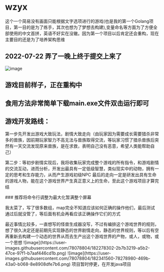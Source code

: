 # wzyx
这个一个简易没有画面只能根据文字选项进行的游戏(也是我的第一个Golang项目，第一目的是为了练手，其次也想为了梦想去构建),变量命名等方面为了方便全部使用的中文首拼，英语不好实在没辙。因为第一个项目以后肯定还会重构，现在主要目的还是为了培养架构思维
## 2022-07-22 弄了一晚上终于提交上来了
![image](https://user-images.githubusercontent.com/78078804/180452335-c210d6a2-3db3-42a9-b829-402bf4a056dc.png)
## 游戏目前样子，正在重构中
## 食用方法非常简单下载main.exe文件双击运行即可 
## 游戏开发路线：
<p>第一步先开发出游戏大致玩法，剧情大致走向（由玩家因为需要成长需要猎杀非常多的兽族，因前期玩家智力不高无法与兽族取得交流，等玩家习惯了猎杀兽族后突然有一天交流发现原来兽族，是在求救，表明自己没有恶意，希望人类能帮助自己）</p>
<p>第二步：等初步剧情实现后，我将收集玩家完成整个游戏的所有指令，和游戏剧情的交流互动，进而分析，开发出最具有一定低级智慧，类似现实中的动物，拥有一定的思考和生存能力，从而产生游戏初级NPC
最后的走向一定是研发出具有生命的游戏人物，能在这个游戏世界产生真正意义上的生命，至此这个游戏项目才算完结</p>
### 推荐将命令行调整为最大化暂满整个屏幕
<p/>我太菜了，写了很多数组，map完全不知道应该如何正确的操作他们，最后测试通过后就没管了，等后面有机会再看应该正确操作它们的方式
<p/>最近事情比较多，一直想写的怪兽生成器没写，不过有编排这个游戏世界的规则，想了很久决定还是前期先实现静态的世界剧情走向，静态的世界规则，等以后有空再重新去构建一个动态的世界从而去生产出这个游戏世界的产物，或人，或物，或一个思想
![image](https://user-images.githubusercontent.com/78078804/182278302-2b7b3219-a5b2-47ce-97f1-b7aaf446cd1b.png)
![image](https://user-images.githubusercontent.com/78078804/182341560-78278980-469b-43a0-b068-8e8908dfe7b6.png)
项目暂时停更，在开发java项目


